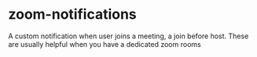 # zoom-notifications
A custom notification when user joins a meeting, a join before host. These are usually helpful when you have a dedicated zoom rooms
